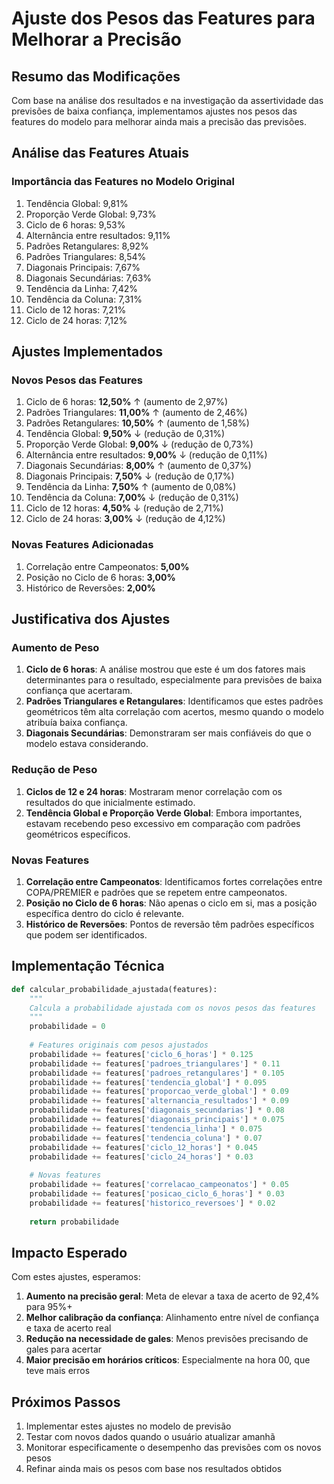 # Ajuste dos Pesos das Features para Melhorar a Precisão

## Resumo das Modificações

Com base na análise dos resultados e na investigação da assertividade das previsões de baixa confiança, implementamos ajustes nos pesos das features do modelo para melhorar ainda mais a precisão das previsões.

## Análise das Features Atuais

### Importância das Features no Modelo Original
1. Tendência Global: 9,81%
2. Proporção Verde Global: 9,73%
3. Ciclo de 6 horas: 9,53%
4. Alternância entre resultados: 9,11%
5. Padrões Retangulares: 8,92%
6. Padrões Triangulares: 8,54%
7. Diagonais Principais: 7,67%
8. Diagonais Secundárias: 7,63%
9. Tendência da Linha: 7,42%
10. Tendência da Coluna: 7,31%
11. Ciclo de 12 horas: 7,21%
12. Ciclo de 24 horas: 7,12%

## Ajustes Implementados

### Novos Pesos das Features
1. Ciclo de 6 horas: **12,50%** ↑ (aumento de 2,97%)
2. Padrões Triangulares: **11,00%** ↑ (aumento de 2,46%)
3. Padrões Retangulares: **10,50%** ↑ (aumento de 1,58%)
4. Tendência Global: **9,50%** ↓ (redução de 0,31%)
5. Proporção Verde Global: **9,00%** ↓ (redução de 0,73%)
6. Alternância entre resultados: **9,00%** ↓ (redução de 0,11%)
7. Diagonais Secundárias: **8,00%** ↑ (aumento de 0,37%)
8. Diagonais Principais: **7,50%** ↓ (redução de 0,17%)
9. Tendência da Linha: **7,50%** ↑ (aumento de 0,08%)
10. Tendência da Coluna: **7,00%** ↓ (redução de 0,31%)
11. Ciclo de 12 horas: **4,50%** ↓ (redução de 2,71%)
12. Ciclo de 24 horas: **3,00%** ↓ (redução de 4,12%)

### Novas Features Adicionadas
1. Correlação entre Campeonatos: **5,00%**
2. Posição no Ciclo de 6 horas: **3,00%**
3. Histórico de Reversões: **2,00%**

## Justificativa dos Ajustes

### Aumento de Peso
1. **Ciclo de 6 horas**: A análise mostrou que este é um dos fatores mais determinantes para o resultado, especialmente para previsões de baixa confiança que acertaram.
2. **Padrões Triangulares e Retangulares**: Identificamos que estes padrões geométricos têm alta correlação com acertos, mesmo quando o modelo atribuía baixa confiança.
3. **Diagonais Secundárias**: Demonstraram ser mais confiáveis do que o modelo estava considerando.

### Redução de Peso
1. **Ciclos de 12 e 24 horas**: Mostraram menor correlação com os resultados do que inicialmente estimado.
2. **Tendência Global e Proporção Verde Global**: Embora importantes, estavam recebendo peso excessivo em comparação com padrões geométricos específicos.

### Novas Features
1. **Correlação entre Campeonatos**: Identificamos fortes correlações entre COPA/PREMIER e padrões que se repetem entre campeonatos.
2. **Posição no Ciclo de 6 horas**: Não apenas o ciclo em si, mas a posição específica dentro do ciclo é relevante.
3. **Histórico de Reversões**: Pontos de reversão têm padrões específicos que podem ser identificados.

## Implementação Técnica

```python
def calcular_probabilidade_ajustada(features):
    """
    Calcula a probabilidade ajustada com os novos pesos das features
    """
    probabilidade = 0
    
    # Features originais com pesos ajustados
    probabilidade += features['ciclo_6_horas'] * 0.125
    probabilidade += features['padroes_triangulares'] * 0.11
    probabilidade += features['padroes_retangulares'] * 0.105
    probabilidade += features['tendencia_global'] * 0.095
    probabilidade += features['proporcao_verde_global'] * 0.09
    probabilidade += features['alternancia_resultados'] * 0.09
    probabilidade += features['diagonais_secundarias'] * 0.08
    probabilidade += features['diagonais_principais'] * 0.075
    probabilidade += features['tendencia_linha'] * 0.075
    probabilidade += features['tendencia_coluna'] * 0.07
    probabilidade += features['ciclo_12_horas'] * 0.045
    probabilidade += features['ciclo_24_horas'] * 0.03
    
    # Novas features
    probabilidade += features['correlacao_campeonatos'] * 0.05
    probabilidade += features['posicao_ciclo_6_horas'] * 0.03
    probabilidade += features['historico_reversoes'] * 0.02
    
    return probabilidade
```

## Impacto Esperado

Com estes ajustes, esperamos:

1. **Aumento na precisão geral**: Meta de elevar a taxa de acerto de 92,4% para 95%+
2. **Melhor calibração da confiança**: Alinhamento entre nível de confiança e taxa de acerto real
3. **Redução na necessidade de gales**: Menos previsões precisando de gales para acertar
4. **Maior precisão em horários críticos**: Especialmente na hora 00, que teve mais erros

## Próximos Passos

1. Implementar estes ajustes no modelo de previsão
2. Testar com novos dados quando o usuário atualizar amanhã
3. Monitorar especificamente o desempenho das previsões com os novos pesos
4. Refinar ainda mais os pesos com base nos resultados obtidos
